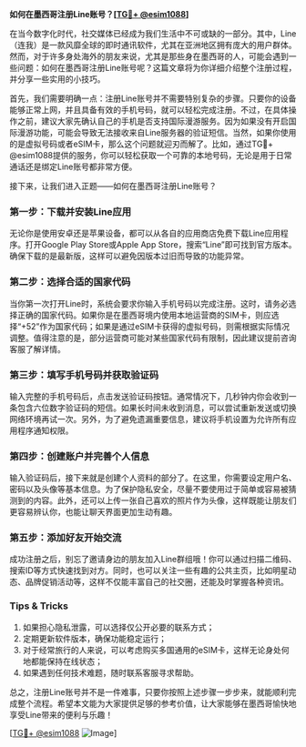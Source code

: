 **如何在墨西哥注册Line账号？[[TG💪+ @esim1088](https://t.me/s/esim1088)]**

在当今数字化时代，社交媒体已经成为我们生活中不可或缺的一部分。其中，Line（连我）是一款风靡全球的即时通讯软件，尤其在亚洲地区拥有庞大的用户群体。然而，对于许多身处海外的朋友来说，尤其是那些身在墨西哥的人，可能会遇到一些问题：如何在墨西哥注册Line账号呢？这篇文章将为你详细介绍整个注册过程，并分享一些实用的小技巧。

首先，我们需要明确一点：注册Line账号并不需要特别复杂的步骤。只要你的设备能够正常上网，并且具备有效的手机号码，就可以轻松完成注册。不过，在具体操作之前，建议大家先确认自己的手机是否支持国际漫游服务。因为如果没有开启国际漫游功能，可能会导致无法接收来自Line服务器的验证短信。当然，如果你使用的是虚拟号码或者eSIM卡，那么这个问题就迎刃而解了。比如，通过TG💪+ @esim1088提供的服务，你可以轻松获取一个可靠的本地号码，无论是用于日常通话还是绑定Line账号都非常方便。

接下来，让我们进入正题——如何在墨西哥注册Line账号？

### **第一步：下载并安装Line应用**
无论你是使用安卓还是苹果设备，都可以从各自的应用商店免费下载Line应用程序。打开Google Play Store或Apple App Store，搜索“Line”即可找到官方版本。确保下载的是最新版，这样可以避免因版本过旧而导致的功能异常。

### **第二步：选择合适的国家代码**
当你第一次打开Line时，系统会要求你输入手机号码以完成注册。这时，请务必选择正确的国家代码。如果你是在墨西哥境内使用本地运营商的SIM卡，则应选择“+52”作为国家代码；如果是通过eSIM卡获得的虚拟号码，则需根据实际情况调整。值得注意的是，部分运营商可能对某些国家代码有限制，因此建议提前咨询客服了解详情。

### **第三步：填写手机号码并获取验证码**
输入完整的手机号码后，点击发送验证码按钮。通常情况下，几秒钟内你会收到一条包含六位数字验证码的短信。如果长时间未收到消息，可以尝试重新发送或切换网络环境再试一次。另外，为了避免遗漏重要信息，建议将手机设置为允许所有应用程序通知权限。

### **第四步：创建账户并完善个人信息**
输入验证码后，接下来就是创建个人资料的部分了。在这里，你需要设定用户名、密码以及头像等基本信息。为了保护隐私安全，尽量不要使用过于简单或容易被猜测到的内容。此外，还可以上传一张自己喜欢的照片作为头像，这样既能让朋友们更容易辨认你，也能让聊天界面更加生动有趣。

### **第五步：添加好友开始交流**
成功注册之后，别忘了邀请身边的朋友加入Line群组哦！你可以通过扫描二维码、搜索ID等方式快速找到对方。同时，也可以关注一些有趣的公共主页，比如明星动态、品牌促销活动等，这样不仅能丰富自己的社交圈，还能及时掌握各种资讯。

### **Tips & Tricks**
1. 如果担心隐私泄露，可以选择仅公开必要的联系方式；
2. 定期更新软件版本，确保功能稳定运行；
3. 对于经常旅行的人来说，可以考虑购买多国通用的eSIM卡，这样无论身处何地都能保持在线状态；
4. 如果遇到任何技术难题，随时联系客服寻求帮助。

总之，注册Line账号并不是一件难事，只要你按照上述步骤一步步来，就能顺利完成整个流程。希望本文能为大家提供足够的参考价值，让大家能够在墨西哥愉快地享受Line带来的便利与乐趣！

[[TG💪+ @esim1088](https://t.me/s/esim1088) ![Image](https://i.postimg.cc/4NQfJmqS/Snipaste-2025-05-13-00-14-12.png)]